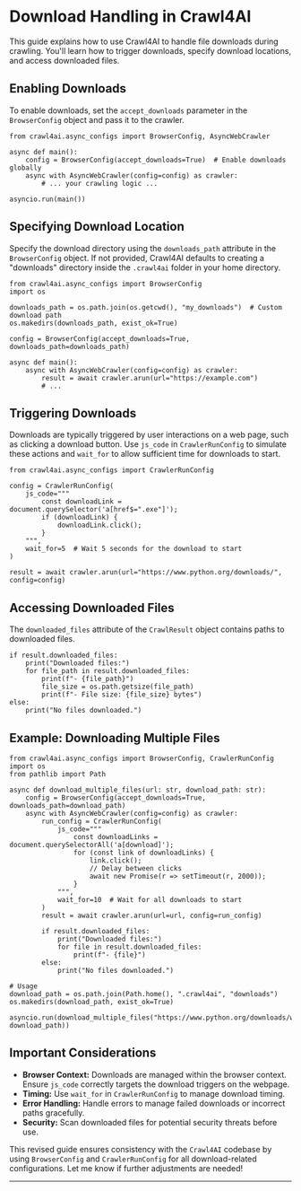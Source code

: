 # Download Handling in Crawl4AI

This guide explains how to use Crawl4AI to handle file downloads during crawling. You'll learn how to trigger downloads, specify download locations, and access downloaded files.

## Enabling Downloads

To enable downloads, set the `accept_downloads` parameter in the `BrowserConfig` object and pass it to the crawler.

```hljs python
from crawl4ai.async_configs import BrowserConfig, AsyncWebCrawler

async def main():
    config = BrowserConfig(accept_downloads=True)  # Enable downloads globally
    async with AsyncWebCrawler(config=config) as crawler:
        # ... your crawling logic ...

asyncio.run(main())

```

## Specifying Download Location

Specify the download directory using the `downloads_path` attribute in the `BrowserConfig` object. If not provided, Crawl4AI defaults to creating a "downloads" directory inside the `.crawl4ai` folder in your home directory.

```hljs python
from crawl4ai.async_configs import BrowserConfig
import os

downloads_path = os.path.join(os.getcwd(), "my_downloads")  # Custom download path
os.makedirs(downloads_path, exist_ok=True)

config = BrowserConfig(accept_downloads=True, downloads_path=downloads_path)

async def main():
    async with AsyncWebCrawler(config=config) as crawler:
        result = await crawler.arun(url="https://example.com")
        # ...

```

## Triggering Downloads

Downloads are typically triggered by user interactions on a web page, such as clicking a download button. Use `js_code` in `CrawlerRunConfig` to simulate these actions and `wait_for` to allow sufficient time for downloads to start.

```hljs python
from crawl4ai.async_configs import CrawlerRunConfig

config = CrawlerRunConfig(
    js_code="""
        const downloadLink = document.querySelector('a[href$=".exe"]');
        if (downloadLink) {
            downloadLink.click();
        }
    """,
    wait_for=5  # Wait 5 seconds for the download to start
)

result = await crawler.arun(url="https://www.python.org/downloads/", config=config)

```

## Accessing Downloaded Files

The `downloaded_files` attribute of the `CrawlResult` object contains paths to downloaded files.

```hljs lua
if result.downloaded_files:
    print("Downloaded files:")
    for file_path in result.downloaded_files:
        print(f"- {file_path}")
        file_size = os.path.getsize(file_path)
        print(f"- File size: {file_size} bytes")
else:
    print("No files downloaded.")

```

## Example: Downloading Multiple Files

```hljs python
from crawl4ai.async_configs import BrowserConfig, CrawlerRunConfig
import os
from pathlib import Path

async def download_multiple_files(url: str, download_path: str):
    config = BrowserConfig(accept_downloads=True, downloads_path=download_path)
    async with AsyncWebCrawler(config=config) as crawler:
        run_config = CrawlerRunConfig(
            js_code="""
                const downloadLinks = document.querySelectorAll('a[download]');
                for (const link of downloadLinks) {
                    link.click();
                    // Delay between clicks
                    await new Promise(r => setTimeout(r, 2000));
                }
            """,
            wait_for=10  # Wait for all downloads to start
        )
        result = await crawler.arun(url=url, config=run_config)

        if result.downloaded_files:
            print("Downloaded files:")
            for file in result.downloaded_files:
                print(f"- {file}")
        else:
            print("No files downloaded.")

# Usage
download_path = os.path.join(Path.home(), ".crawl4ai", "downloads")
os.makedirs(download_path, exist_ok=True)

asyncio.run(download_multiple_files("https://www.python.org/downloads/windows/", download_path))

```

## Important Considerations

- **Browser Context:** Downloads are managed within the browser context. Ensure `js_code` correctly targets the download triggers on the webpage.
- **Timing:** Use `wait_for` in `CrawlerRunConfig` to manage download timing.
- **Error Handling:** Handle errors to manage failed downloads or incorrect paths gracefully.
- **Security:** Scan downloaded files for potential security threats before use.

This revised guide ensures consistency with the `Crawl4AI` codebase by using `BrowserConfig` and `CrawlerRunConfig` for all download-related configurations. Let me know if further adjustments are needed!

* * *